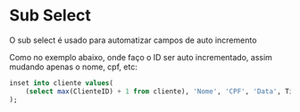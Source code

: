 # Sub Select

O sub select é usado para automatizar campos de auto incremento

Como no exemplo abaixo, onde faço o ID ser auto incrementado, assim mudando apenas o nome, cpf, etc:

```SQL
inset into cliente values(
    (select max(ClienteID) + 1 from cliente), 'Nome', 'CPF', 'Data', TipoCliente
);
```
